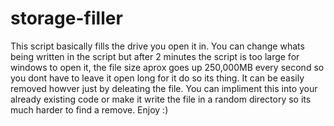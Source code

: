 # storage-filler
This script basically fills the drive you open it in. You can change whats being written in the script but after 2 minutes the script is too large for windows to open it, the file 
size aprox goes up 250,000MB every second so you dont have to leave it open long for it do so its thing. It can be easily removed howver just by deleating the file. You can impliment this into your already existing code or make it write the file in a random directory so its much harder to find a remove.
Enjoy :)
